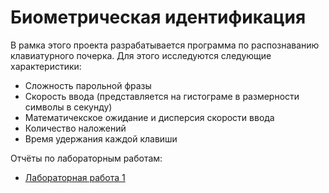 # Биометрическая идентификация
В рамка этого проекта разрабатывается программа по распознаванию клавиатурного почерка. Для этого исследуются следующие характеристики:
* Сложность парольной фразы
* Скорость ввода (представляется на гистограме в размерности символы в секунду)
* Математичекское ожидание и дисперсия скорости ввода
* Количество наложений
* Время удержания каждой клавиши

Отчёты по лабораторным работам:
* [Лабораторная работа 1](https://github.com/GospodarikovaVS/BiometricalIdentification/blob/master/docs/Господарикова_2.1.pdf)
